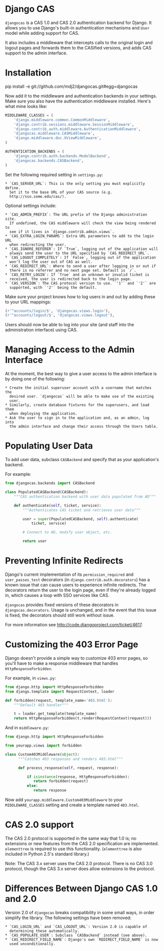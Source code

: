 # Django CAS

`djangocas` is a CAS 1.0 and CAS 2.0 authentication backend for Django. It
allows you to use Django's built-in authentication mechanisms and `User` model
while adding support for CAS.

It also includes a middleware that intercepts calls to the original login
and logout pages and forwards them to the CASified versions, and adds
CAS support to the admin interface.

# Installation

pip install -e git://github.com/mdj2/djangocas.git#egg=djangocas

Now add it to the middleware and authentication backends in your settings.
Make sure you also have the authentication middleware installed. Here's what
mine looks like:

```python
MIDDLEWARE_CLASSES = (
    'django.middleware.common.CommonMiddleware',
    'django.contrib.sessions.middleware.SessionMiddleware',
    'django.contrib.auth.middleware.AuthenticationMiddleware',
    'djangocas.middleware.CASMiddleware',
    'django.middleware.doc.XViewMiddleware',
)

AUTHENTICATION_BACKENDS = (
    'django.contrib.auth.backends.ModelBackend',
    'djangocas.backends.CASBackend',
)
```

Set the following required setting in `settings.py`:

    * `CAS_SERVER_URL`: This is the only setting you must explicitly define.
      Set it to the base URL of your CAS source (e.g.
      http://sso.some.edu/cas/).

Optional settings include:

    * `CAS_ADMIN_PREFIX`: The URL prefix of the Django administration site.
      If undefined, the CAS middleware will check the view being rendered to
      see if it lives in `django.contrib.admin.views`.
    * `CAS_EXTRA_LOGIN_PARAMS`: Extra URL parameters to add to the login URL
      when redirecting the user.
    * `CAS_IGNORE_REFERER`: If `True`, logging out of the application will
      always send the user to the URL specified by `CAS_REDIRECT_URL`.
    * `CAS_LOGOUT_COMPLETELY`: If `False`, logging out of the application
      won't log the user out of CAS as well.
    * `CAS_REDIRECT_URL`: Where to send a user after logging in or out if
      there is no referrer and no next page set. Default is `/`.
    * `CAS_RETRY_LOGIN`: If `True` and an unknown or invalid ticket is
      received, the user is redirected back to the login page.
    * `CAS_VERSION`: The CAS protocol version to use. `'1'` and `'2'` are
      supported, with `'2'` being the default.

Make sure your project knows how to log users in and out by adding these to
your URL mappings:

```python
(r'^accounts/login/$', 'djangocas.views.login'),
(r'^accounts/logout/$', 'djangocas.views.logout'),
```

Users should now be able to log into your site (and staff into the
administration interface) using CAS.


# Managing Access to the Admin Interface

At the moment, the best way to give a user access to the admin interface is
by doing one of the following:

    * Create the initial superuser account with a username that matches the
      desired user. `djangocas` will be able to make use of the existing
      user.
    * Similarly, create database fixtures for the superusers, and load them
      when deploying the application.
    * Ask the user to sign in to the application and, as an admin, log into
      the admin interface and change their access through the Users table.


# Populating User Data

To add user data, subclass `CASBackend` and specify that as your
application's backend.

For example:

```python
from djangocas.backends import CASBackend

class PopulatedCASBackend(CASBackend):
    """CAS authentication backend with user data populated from AD"""

    def authenticate(self, ticket, service):
        """Authenticates CAS ticket and retrieves user data"""

        user = super(PopulatedCASBackend, self).authenticate(
            ticket, service)

        # Connect to AD, modify user object, etc.

        return user
```


# Preventing Infinite Redirects 

Django's current implementation of its `permission_required` and
`user_passes_test` decorators (in `django.contrib.auth.decorators`) has a
known issue that can cause users to experience infinite redirects. The
decorators return the user to the login page, even if they're already logged
in, which causes a loop with SSO services like CAS.

`djangocas` provides fixed versions of these decorators in
`djangocas.decorators`. Usage is unchanged, and in the event that this issue
is fixed, the decorators should still work without issue.

For more information see http://code.djangoproject.com/ticket/4617.


# Customizing the 403 Error Page

Django doesn't provide a simple way to customize 403 error pages, so you'll
have to make a response middleware that handles `HttpResponseForbidden`.

For example, in `views.py`:

```python
from django.http import HttpResponseForbidden
from django.template import RequestContext, loader

def forbidden(request, template_name='403.html'):
    """Default 403 handler"""

    t = loader.get_template(template_name)
    return HttpResponseForbidden(t.render(RequestContext(request)))
```

And in `middleware.py`:

```python
from django.http import HttpResponseForbidden

from yourapp.views import forbidden

class Custom403Middleware(object):
      """Catches 403 responses and renders 403.html"""

      def process_response(self, request, response):

          if isinstance(response, HttpResponseForbidden):
             return forbidden(request)
          else:
             return response
```

Now add `yourapp.middleware.Custom403Middleware` to your `MIDDLEWARE_CLASSES`
setting and create a template named `403.html`.

# CAS 2.0 support

The CAS 2.0 protocol is supported in the same way that 1.0 is; no extensions
or new features from the CAS 2.0 specification are implemented. `elementtree`
is required to use this functionality. (`elementtree` is also included in
Python 2.5's standard library.)

Note: The CAS 3.x server uses the CAS 2.0 protocol. There is no CAS 3.0
protocol, though the CAS 3.x server does allow extensions to the protocol.


# Differences Between Django CAS 1.0 and 2.0 

Version 2.0 of `djangocas` breaks compatibility in some small ways, in order
simplify the library. The following settings have been removed:

    * `CAS_LOGIN_URL` and `CAS_LOGOUT_URL`: Version 2.0 is capable of
      determining these automatically.
    * `CAS_POPULATE_USER`: Subclass `CASBackend` instead (see above).
    * `CAS_REDIRECT_FIELD_NAME`: Django's own `REDIRECT_FIELD_NAME` is now
      used unconditionally.
